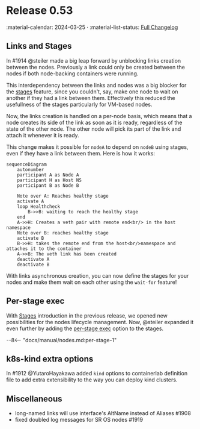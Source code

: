 # Release 0.53

:material-calendar: 2024-03-25 · :material-list-status: [Full Changelog](https://github.com/srl-labs/containerlab/releases)

## Links and Stages

In #1914 @steiler made a big leap forward by unblocking links creation between the nodes. Previously a link could only be created between the nodes if both node-backing containers were running.

This interdependency between the links and nodes was a big blocker for the [stages](../manual/nodes.md#stages) feature, since you couldn't, say, make one node to wait on another if they had a link between them. Effectively this reduced the usefullness of the stages particularly for VM-based nodes.

Now, the links creation is handled on a per-node basis, which means that a node creates its side of the link as soon as it is ready, regardless of the state of the other node. The other node will pick its part of the link and attach it whenever it is ready.

This change makes it possible for `nodeA` to depend on `nodeB` using stages, even if they have a link between them. Here is how it works:

```mermaid
sequenceDiagram
    autonumber
    participant A as Node A
    participant H as Host NS
    participant B as Node B

    Note over A: Reaches healthy stage
    activate A
    loop Healthcheck
        B->>B: waiting to reach the healthy stage
    end
    A->>H: Creates a veth pair with remote end<br/> in the host namespace
    Note over B: reaches healthy stage
    activate B
    B->>H: takes the remote end from the host<br/>namespace and attaches it to the container
    A->>B: The veth link has been created
    deactivate A
    deactivate B
```

With links asynchronous creation, you can now define the stages for your nodes and make them wait on each other using the `wait-for` feature!

## Per-stage exec

With [Stages](../manual/nodes.md#stages) introduction in the previous release, we opened new possibilities for the nodes lifecycle management. Now, @steiler expanded it even further by adding the [per-stage exec](../manual/nodes.md#per-stage-command-execution) option to the stages.

--8<-- "docs/manual/nodes.md:per-stage-1"

## k8s-kind extra options

In #1912 @YutaroHayakawa added `kind` options to containerlab definition file to add extra extensibility to the way you can deploy kind clusters.

## Miscellaneous

* long-named links will use interface's AltName instead of Aliases #1908
* fixed doubled log messages for SR OS nodes #1919

